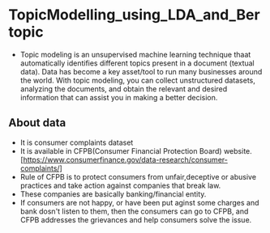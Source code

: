 # TopicModelling_using_LDA_and_Bertopic

- Topic modeling is an unsupervised machine learning technique thaat automatically identifies different topics present in a document (textual data). Data has become a key asset/tool to run many businesses around the world. With topic modeling, you can collect unstructured datasets, analyzing the documents, and obtain the relevant and desired information that can assist you in making a better decision.

## About data
- It is consumer complaints dataset
- It is available in CFPB(Consumer Financial Protection Board) website. [https://www.consumerfinance.gov/data-research/consumer-complaints/]
- Rule of CFPB is to protect consumers from unfair,deceptive or abusive practices and take action against companies that break law.
- These companies are basically banking/financial entity.
- If consumers are not happy, or have been put aginst some charges and bank dosn't listen to them, then the consumers can go to CFPB, and CFPB addresses the grievances and help consumers solve the issue.
